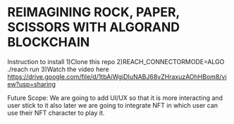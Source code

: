 # REIMAGINING ROCK, PAPER, SCISSORS WITH ALGORAND BLOCKCHAIN
Instruction to install
1)Clone this repo
2)REACH_CONNECTORMODE=ALGO  ./reach run
3)Watch the video here https://drive.google.com/file/d/1tbAiWgiDIuNABJ68vZHraxuzAOhHBom8/view?usp=sharing

Future Scope:
We are going to add UI/UX so that it is more interacting and user stick to it also later we are going to integrate NFT in which user can use their NFT character to play it.
